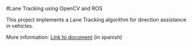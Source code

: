 #Lane Tracking using OpenCV and ROS

This project implements a Lane Tracking algorithm for direction assistance in vehicles.

More information: [Link to document](http://red.uao.edu.co/handle/10614/11599) (in spanish)
